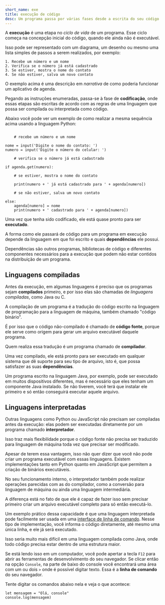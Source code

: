 ```yaml
---
short_name: exe
title: execução de código
desc: Um programa passa por várias fases desde a escrita do seu código fonte até que ele possa ser executado. 
---
```


A **execução** é uma etapa no *ciclo de vida* de um programa. Esse ciclo começa na concepção inicial do código, quando ele ainda não é executável.

Isso pode ser representado com um diagrama, um desenho ou mesmo uma lista simples de passos a serem realizados, por exemplo:

```
1. Recebe um número e um nome
2. Verifica se o número já está cadastrado
3. Se estiver, mostra o nome do contato
4. Se não estiver, salva um novo contato
```

O exemplo acima é uma descrição em *narrativa* de como poderia funcionar um aplicativo de agenda.

Pegando as instruções enumeradas, passa-se à fase de **codificação**, onde essas etapas são escritas de acordo com as regras de uma linguagem que possa ser compilada ou interpretada como código.

Abaixo você pode ver um exemplo de como realizar a mesma sequência acima usando a linguagem Python:

```

	# recebe um número e um nome

nome = input('Digite o nome do contato: ')
numero = input('Digite o número do celular: ')

	# verifica se o número já está cadastrado

if agenda.get(numero):

	# se estiver, mostra o nome do contato

    print(numero + ' já está cadastrado para ' + agenda[numero])

	# se não estiver, salva um novo contato

else:
    agenda[numero] = nome
    print(numero + ' cadastrado para ' + agenda[numero])

``` 

Uma vez que tenha sido codificado, ele está quase pronto para ser **executado**.

A forma como ele passará de código para um programa em execução depende da linguagem em que foi escrito e quais **dependências** ele possui.

Dependências são outros programas, bibliotecas de código e diferentes componentes necessários para a execução que podem não estar contidos na distribuição de um programa.

## Linguagens compiladas

Antes da execução, em algumas linguagens é preciso que os programas sejam **compilados** primeiro, e por isso elas são chamadas de *linguagens compiladas*, como Java ou C.

A compilação de um programa é a tradução do código escrito na linguagem de programação para a linguagem de máquina, também chamado "código binário".

É por isso que o código não-compilado é chamado de **código fonte**, porque ele serve como origem para gerar um arquivo executável daquele programa.

Quem realiza essa tradução é um programa chamado de **compilador**.

Uma vez compilado, ele está pronto para ser executado em qualquer sistema que dê suporte para seu tipo de arquivo, isto é, que possa satisfazer as suas **dependências**.

Um programa escrito na linguagem Java, por exemplo, pode ser executado em muitos dispositivos diferentes, mas é necessário que eles tenham um componente Java instalado. Se não tiverem, você terá que instalar ele primeiro e só então conseguirá executar aquele arquivo.

## Linguagens interpretadas

Outras linguagens como Python ou JavaScript não precisam ser compiladas antes da execução: elas podem ser executadas diretamente por um programa chamado **interpretador**.

Isso traz mais flexibilidade porque o código fonte não precisa ser traduzido para linguagem de máquina toda vez que precisar ser modificado.

Apesar de terem essa vantagem, isso não quer dizer que você não pode criar um programa executável com essas linguagens. Existem implementações tanto em Python quanto em JavaScript que permitem a criação de binários executáveis. 

No seu funcionamento interno, o interpretador também pode realizar operações parecidas com as do compilador, como a conversão para linguagem de máquina ou ainda uma linguagem intermediária.

A diferença está no fato de que ele é capaz de fazer isso sem precisar primeiro criar um arquivo executável completo para só então executá-lo.

Um exemplo prático dessa capacidade é que uma linguagem interpretada pode facilmente ser usada em uma [interface de linha de comando](/tags/ilc). Nesse tipo de implementação, você informa o código diretamente, até mesmo uma única linha, e ele já será executado.

Isso seria muito mais difícil em uma linguagem compilada como Java, onde todo código precisa estar dentro de uma estrutura maior.

Se está lendo isso em um computador, você pode apertar a tecla `F12` para abrir as ferramentas de desenvolvimento do seu navegador. Se clicar então na opção `Console`, na parte de baixo do console você encontrará uma área com um ou dois `>` onde é possível digitar texto. Essa é a **linha de comando** do seu navegador.

Tente digitar os comandos abaixo nela e veja o que acontece:

```
let mensagem = "Olá, console"
console.log(mensagem)
```

